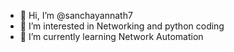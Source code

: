 - 👋 Hi, I’m @sanchayannath7
- 👀 I’m interested in Networking and python coding
- 🌱 I’m currently learning Network Automation


<!---
sanchayannath7/sanchayannath7 is a ✨ special ✨ repository because its `README.md` (this file) appears on your GitHub profile.
You can click the Preview link to take a look at your changes.
--->
